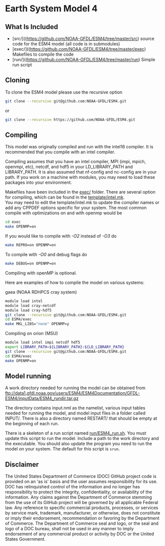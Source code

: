 # Earth System Model 4

## What Is Included
* [src/]((https://github.com/NOAA-GFDL/ESM4/tree/master/src) source code for the ESM4 model (all code is in submodules)
* [exec/]((https://github.com/NOAA-GFDL/ESM4/tree/master/exec) Makefiles to compile the code 
* [run/]((https://github.com/NOAA-GFDL/ESM4/tree/master/run) Simple run script

## Cloning
To clone the ESM4 model please use the recursive option
```bash
git clone --recursive git@github.com:NOAA-GFDL/ESM4.git 
```
or 
```bash
git clone --recursive https://github.com/NOAA-GFDL/ESM4.git
```

## Compiling
This model was originally compiled and run with the intel16 compiler.
It is recommended that you compile with an intel compiler.

Compiling assumes that you have an intel compiler, MPI (impi, mpich,
openmpi, etc), netcdf, and hdf5 in your LD_LIBRARY_PATH and LIBRARY_PATH.
It is also assumed that nf-config and nc-config are in your path. 
If you work on a machine with modules, you may need to load these 
packages into your environment.

Makefiles have been included in the 
[exec/](https://github.com/NOAA-GFDL/ESM4/tree/master/exec) folder.
There are several option for compiling, which can be found in the 
[template/intel.mk](https://github.com/NOAA-GFDL/ESM4/blob/master/exec/templates/intel.mk).  
You may need to edit the template/intel.mk to update the compiler names
or add any CPPDEF options specific for your system.
The most common compile with optimizations on and with openmp would be 
```bash
cd exec
make OPENMP=on
```
If you would like to compile with *-O2* instead of *-O3* do
```bash
make REPRO=on OPENMP=on
```
To compile with *-O0* and debug flags do
```bash
make DEBUG=on OPENMP=on
```
Compiling with openMP is optional.


Here are examples of how to compile the model on various systems:

gaea (NOAA RDHPCS cray system)
```bash
module load intel
module load cray-netcdf
module load cray-hdf5
git clone --recursive git@github.com:NOAA-GFDL/ESM4.git
cd ESM4/exec
make MKL_LIBS="none" OPENMP=y
```
Compiling on orion (MSU)
```bash
module load intel impi netcdf hdf5
export LIBRARY_PATH=${LIBRARY_PATH}:${LD_LIBRARY_PATH}
git clone --recursive git@github.com:NOAA-GFDL/ESM4.git
cd ESM4/exec
make OPENMP=on
```

## Model running
A work directory needed for running the model can be obtained from
ftp://data1.gfdl.noaa.gov/users/ESM4/ESM4Documentation/GFDL-ESM4/inputData/ESM4_rundir.tar.gz

The directory contains input.nml as the namelist, various input tables needed
for running the model, and model input files in a folder called INPUT/.  There
is also a directory named RESTART/ that should be empty at the beginning of
each run. 

There is a skeleton of a run script named [run/ESM4_run.sh](https://github.com/NOAA-GFDL/ESM4/blob/master/run/ESM4_run.sh).  You must update this
script to run the model.  Include a path to the work directory and the executable.
You should also update the program you need to run the model on your system.  The
default for this script is `srun`.


## Disclaimer

The United States Department of Commerce (DOC) GitHub project code is provided
on an 'as is' basis and the user assumes responsibility for its use. DOC has
relinquished control of the information and no longer has responsibility to
protect the integrity, confidentiality, or availability of the information. Any
claims against the Department of Commerce stemming from the use of its GitHub
project will be governed by all applicable Federal law. Any reference to
specific commercial products, processes, or services by service mark,
trademark, manufacturer, or otherwise, does not constitute or imply their
endorsement, recommendation or favoring by the Department of Commerce. The
Department of Commerce seal and logo, or the seal and logo of a DOC bureau,
shall not be used in any manner to imply endorsement of any commercial product
or activity by DOC or the United States Government.
